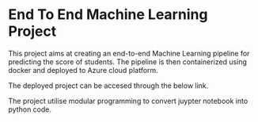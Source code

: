 # End To End Machine Learning Project

This project aims at creating an end-to-end Machine Learning pipeline for predicting the score of students. The pipeline is then containerized using docker and deployed to Azure cloud platform.

The deployed project can be accesed through the below link.

The project utilise modular programming to convert juypter notebook into python code.
